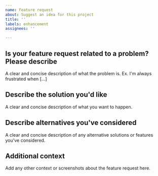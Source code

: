 ```yaml
---
name: Feature request
about: Suggest an idea for this project
title: ''
labels: enhancement
assignees: ''

---
```


## Is your feature request related to a problem? Please describe

A clear and concise description of what the problem is. Ex. I'm always
frustrated when [...]

## Describe the solution you'd like

A clear and concise description of what you want to happen.

## Describe alternatives you've considered

A clear and concise description of any alternative solutions or features you've
considered.

## Additional context

Add any other context or screenshots about the feature request here.
